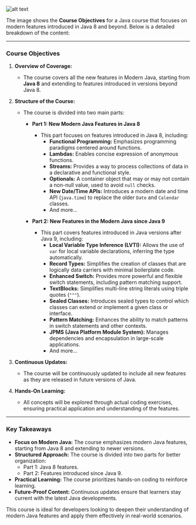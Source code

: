 ![alt text](Course-Objectives.png)

The image shows the **Course Objectives** for a Java course that focuses on modern features introduced in Java 8 and beyond. Below is a detailed breakdown of the content:

---

### **Course Objectives**
1. **Overview of Coverage:**
   - The course covers all the new features in Modern Java, starting from **Java 8** and extending to features introduced in versions beyond Java 8.

2. **Structure of the Course:**
   - The course is divided into two main parts:
     - **Part 1: New Modern Java Features in Java 8**
       - This part focuses on features introduced in Java 8, including:
         - **Functional Programming:** Emphasizes programming paradigms centered around functions.
         - **Lambdas:** Enables concise expression of anonymous functions.
         - **Streams:** Provides a way to process collections of data in a declarative and functional style.
         - **Optionals:** A container object that may or may not contain a non-null value, used to avoid `null` checks.
         - **New Date/Time APIs:** Introduces a modern date and time API (`java.time`) to replace the older `Date` and `Calendar` classes.
         - And more...

     - **Part 2: New Features in the Modern Java since Java 9**
       - This part covers features introduced in Java versions after Java 9, including:
         - **Local Variable Type Inference (LVTI):** Allows the use of `var` for local variable declarations, inferring the type automatically.
         - **Record Types:** Simplifies the creation of classes that are logically data carriers with minimal boilerplate code.
         - **Enhanced Switch:** Provides more powerful and flexible switch statements, including pattern matching support.
         - **TextBlocks:** Simplifies multi-line string literals using triple quotes (`"""`).
         - **Sealed Classes:** Introduces sealed types to control which classes can extend or implement a given class or interface.
         - **Pattern Matching:** Enhances the ability to match patterns in switch statements and other contexts.
         - **JPMS (Java Platform Module System):** Manages dependencies and encapsulation in large-scale applications.
         - And more...

3. **Continuous Updates:**
   - The course will be continuously updated to include all new features as they are released in future versions of Java.

4. **Hands-On Learning:**
   - All concepts will be explored through actual coding exercises, ensuring practical application and understanding of the features.

---

### **Key Takeaways**
- **Focus on Modern Java:** The course emphasizes modern Java features, starting from Java 8 and extending to newer versions.
- **Structured Approach:** The course is divided into two parts for better organization:
  - Part 1: Java 8 features.
  - Part 2: Features introduced since Java 9.
- **Practical Learning:** The course prioritizes hands-on coding to reinforce learning.
- **Future-Proof Content:** Continuous updates ensure that learners stay current with the latest Java developments.

This course is ideal for developers looking to deepen their understanding of modern Java features and apply them effectively in real-world scenarios.